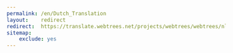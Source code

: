 ```yaml
---
permalink: /en/Dutch_Translation
layout:    redirect
redirect:  https://translate.webtrees.net/projects/webtrees/webtrees/nl
sitemap:
    exclude: yes
---
```

